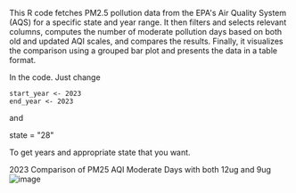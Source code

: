 This R code fetches PM2.5 pollution data from the EPA's Air Quality System (AQS) for a specific state and year range. It then filters and selects relevant columns, computes the number of moderate pollution days based on both old and updated AQI scales, and compares the results. Finally, it visualizes the comparison using a grouped bar plot and presents the data in a table format.

In the code. Just change 

`start_year <- 2023`  
`end_year <- 2023`


and 

state = "28"

To get years and appropriate state that you want.

2023 Comparison of PM25 AQI Moderate Days with both 12ug and 9ug
![image](https://github.com/Cuevman81/PM25_AQI_12ug_9ug_Comparison/assets/80535587/5b782e82-7b92-486f-8e8f-b2398c8c123c)
